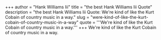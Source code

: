 +++
author = "Hank Williams Iii"
title = "the best Hank Williams Iii Quote"
description = "the best Hank Williams Iii Quote: We're kind of like the Kurt Cobain of country music in a way."
slug = "were-kind-of-like-the-kurt-cobain-of-country-music-in-a-way"
quote = '''We're kind of like the Kurt Cobain of country music in a way.'''
+++
We're kind of like the Kurt Cobain of country music in a way.
